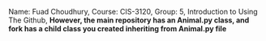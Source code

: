 Name: Fuad Choudhury, 
Course: CIS-3120, Group: 5,
Introduction to Using The Github,
**However, the main repository has an Animal.py class, and fork has a child class you created inheriting from Animal.py file**
